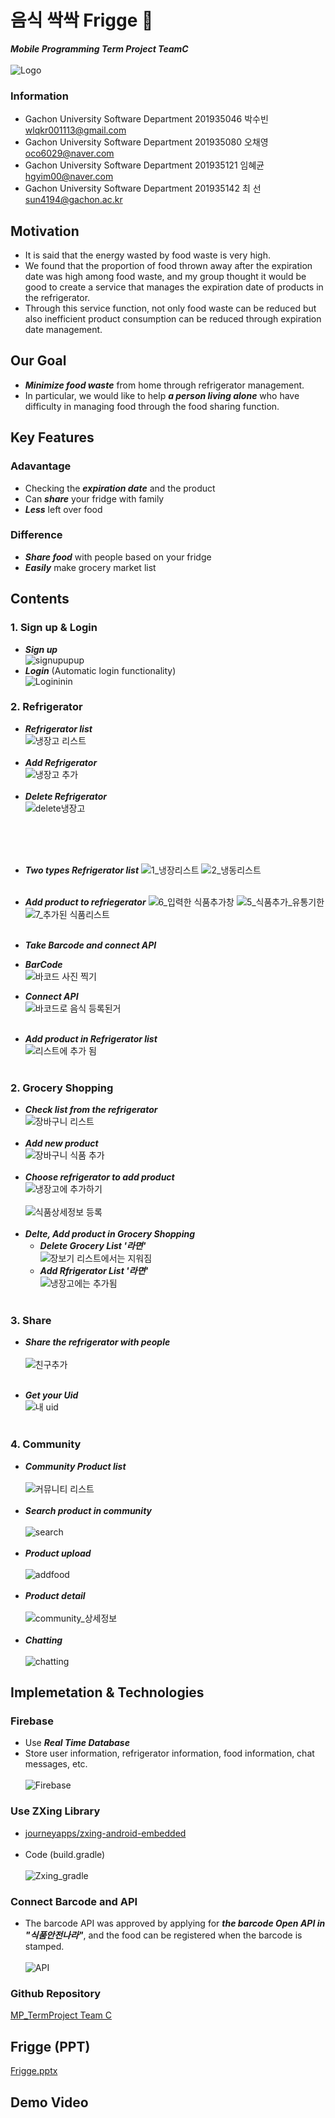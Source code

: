 # 음식 싹싹 Frigge 🥙
**_Mobile Programming Term Project TeamC_** <br><br>
![Logo](https://user-images.githubusercontent.com/96913056/173311744-a3eb35f7-8fc3-44ea-a5a5-6f82a70f83cd.png) <br>

### Information
* Gachon University Software Department 201935046 박수빈 wlqkr001113@gmail.com <br>
* Gachon University Software Department 201935080 오채영 oco6029@naver.com <br>
* Gachon University Software Department 201935121 임혜균 hgyim00@naver.com <br>
* Gachon University Software Department 201935142 최  선 sun4194@gachon.ac.kr <br>

## Motivation
* It is said that the energy wasted by food waste is very high. <br>
* We found that the proportion of food thrown away after the expiration date was high among food waste, and my group thought it would be good to create a service that manages the expiration date of products in the refrigerator. <br>
* Through this service function, not only food waste can be reduced but also inefficient product consumption can be reduced through expiration date management.

## Our Goal
* **_Minimize food waste_** from home through refrigerator management. <br> 
* In particular, we would like to help **_a person living alone_** who have difficulty in managing food through the food sharing function.

## Key Features
### Adavantage
* Checking the **_expiration date_** and the product
* Can **_share_** your fridge with family
* **_Less_** left over food

### Difference
* **_Share food_** with people based on your fridge
* **_Easily_** make grocery market list

## Contents
### 1. Sign up & Login
* **_Sign up_** <br>
![signupupup](https://user-images.githubusercontent.com/96913056/173339374-45f38d0b-23df-4114-b002-ec4ba05ee83f.png)
* **_Login_** (Automatic login functionality)<br>
![Logininin](https://user-images.githubusercontent.com/96913056/173339380-95cc93ff-b8bb-463f-a0d5-c1a656cefa97.png)

### 2. Refrigerator
* **_Refrigerator list_** <br>
![냉장고 리스트](https://user-images.githubusercontent.com/96913056/173341978-06654a31-1fcf-4110-878b-92c041442b97.png)
<br><br>
* **_Add Refrigerator_** <br>
![냉장고 추가](https://user-images.githubusercontent.com/96913056/173341986-2a5d8a4e-5950-4968-ae7b-a6752ee8eb19.png)
<br><br>
* **_Delete Refrigerator_** <br>
![delete냉장고](https://user-images.githubusercontent.com/96913056/173342194-52edbeb2-bf15-4c50-a4e5-c1796b10fc90.png)

<br><br><br>
* **_Two types Refrigerator list_**
![1_냉장리스트](https://user-images.githubusercontent.com/96913056/173334032-34dcbfcc-f47b-4a95-9237-cc5307f695c3.png)
![2_냉동리스트](https://user-images.githubusercontent.com/96913056/173334039-2b3fe1f3-0da5-4c1d-a857-e491e9676157.png)
<br><br>
* **_Add product to refriegerator_**
![6_입력한 식품추가창](https://user-images.githubusercontent.com/96913056/173335941-38317d67-6408-467f-989b-92ab0346174e.png)
![5_식품추가_유통기한](https://user-images.githubusercontent.com/96913056/173335944-8bde65ff-b89c-4b09-9f0d-dfea01525f81.png)
![7_추가된 식품리스트](https://user-images.githubusercontent.com/96913056/173335952-f43660fe-36c7-46ff-abbb-60c766f18b16.png)
<br><br>
* **_Take Barcode and connect API_** <br>
 * **_BarCode_** <br>
 ![바코드 사진 찍기](https://user-images.githubusercontent.com/96913056/173344940-aee158fd-ab30-464a-8284-1021e1b3683b.png) <br>
 * **_Connect API_** <br>
 ![바코드로 음식 등록된거](https://user-images.githubusercontent.com/96913056/173344934-d3a31e90-58f8-426b-9baf-c1ebe9af2908.png) <br><br>

* **_Add product in Refrigerator list_** <br>
![리스트에 추가 됨](https://user-images.githubusercontent.com/96913056/173344929-b12a8fca-a3cf-4350-834f-f4de63a9a251.png) <br><br>

### 2. Grocery Shopping
* **_Check list from the refrigerator_**<br>
![장바구니 리스트](https://user-images.githubusercontent.com/96913056/173343003-31d1c124-0301-43a9-b75e-6e19724632b2.png)
<br><br>
* **_Add new product_** <br>
![장바구니 식품 추가](https://user-images.githubusercontent.com/96913056/173343009-4feaf9fb-9b47-40c3-8861-d503795baf1b.png)
<br><br>
* **_Choose refrigerator to add product_** <br>
![냉장고에 추가하기](https://user-images.githubusercontent.com/96913056/173343407-bfa175cc-6fa0-4ba4-bd79-f4c4efb4cd24.png)
<br><br>
![식품상세정보 등록](https://user-images.githubusercontent.com/96913056/173343406-c29e99bf-f7fc-49e9-a578-b4d723e6cb19.png)
<br><br>
* **_Delte, Add product in Grocery Shopping_** <br>
  * **_Delete Grocery List '라면'_** <br>
![장보기 리스트에서는 지워짐](https://user-images.githubusercontent.com/96913056/173343403-4238d616-17ae-42bb-a90e-d4fc72153bf8.png)
  * **_Add Rfrigerator List '라면'_** <br>
![냉장고에는 추가됨](https://user-images.githubusercontent.com/96913056/173343399-7c07394a-ae54-4f99-8ba0-2af02d625dc5.png)
<br><br>

### 3. Share
* **_Share the refrigerator with people_** <br><br>
![친구추가](https://user-images.githubusercontent.com/96913056/173344366-79fa4046-72db-481b-adce-9fed5193d68b.png)
<br><br>

* **_Get your Uid_** <br>
![내 uid](https://user-images.githubusercontent.com/96913056/173344359-54295815-949b-41cb-96a9-8aa6702b541d.png) <br><br>

### 4. Community
* **_Community Product list_**
<br><br>
![커뮤니티 리스트](https://user-images.githubusercontent.com/96913056/173339398-c8555a93-d944-46ce-a0b8-9ebced0df852.png)
<br><br>
* **_Search product in community_**
<br><br>
![search](https://user-images.githubusercontent.com/96913056/173339626-83e19d39-a4c7-4467-81ca-8540d5115db9.png)
<br><br>
* **_Product upload_**
<br><br>
![addfood](https://user-images.githubusercontent.com/96913056/173339405-26f06e48-923c-4a2d-85ee-a035b19eb5dc.png)
<br><br>
* **_Product detail_**
<br><br>
![community_상세정보](https://user-images.githubusercontent.com/96913056/173338242-5d9150ed-1185-4d46-910e-031f00d7b0cf.png)
<br><br>
* **_Chatting_**
<br><br>
![chatting](https://user-images.githubusercontent.com/96913056/173339754-52fb5156-8637-4f3c-8f0f-cbcacaf863a3.png)

## Implemetation & Technologies
### Firebase
* Use **_Real Time Database_**
* Store user information, refrigerator information, food information, chat messages, etc. <br><br>
![Firebase](https://user-images.githubusercontent.com/96913056/173331198-2bf1bccb-d3d1-45d1-86f0-fcd86d7d592d.png)

### Use ZXing Library
* [journeyapps/zxing-android-embedded](https://github.com/journeyapps/zxing-android-embedded)<br><br>
* Code (build.gradle)<br><br>
![Zxing_gradle](https://user-images.githubusercontent.com/96913056/173329208-93d56f7c-c6ac-429c-89f7-6b449df2d767.png)

### Connect Barcode and API
* The barcode API was approved by applying for **_the barcode Open API in "식품안전나라"_**, and the food can be registered when the barcode is stamped.<br><br>
![API](https://user-images.githubusercontent.com/96913056/173330717-76b581a6-1699-405b-9da6-e8a0b2ab2e88.png)

### Github Repository
[MP_TermProject Team C](https://github.com/parksubin1313/MPTermProject)

## Frigge (PPT)
[Frigge.pptx](https://github.com/parksubin1313/MPTermProject/files/8889503/Frigge.pptx)

## Demo Video

